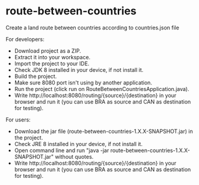 # route-between-countries
Create a land route between countries according to countries.json file

For developers:
- Download project as a ZIP.
- Extract it into your workspace.
- Import the project to your IDE.
- Check JDK 8 installed in your device, if not install it.
- Build the project.
- Make sure 8080 port isn't using by another application.
- Run the project (click run on RouteBetweenCountriesApplication.java).
- Write http://localhost:8080/routing/{source}/{destination} in your browser and run it (you can use BRA as source and CAN as destination for testing).

For users:
- Download the jar file (route-between-countries-1.X.X-SNAPSHOT.jar) in the project.
- Check JRE 8 installed in your device, if not install it.
- Open command line and run "java -jar route-between-countries-1.X.X-SNAPSHOT.jar" without quotes.
- Write http://localhost:8080/routing/{source}/{destination} in your browser and run it (you can use BRA as source and CAN as destination for testing).
